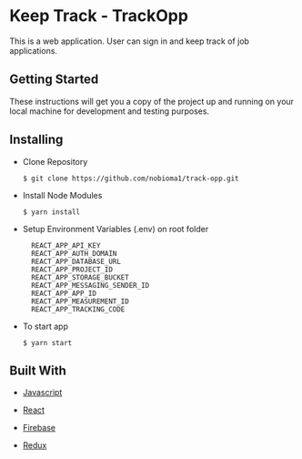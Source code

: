 # Keep Track - TrackOpp

This is a web application. User can sign in and keep track of job applications.

## Getting Started

These instructions will get you a copy of the project up and running on your local machine for development and testing purposes.

## Installing

* Clone Repository

  ```$ git clone https://github.com/nobioma1/track-opp.git```

* Install Node Modules

  ```$ yarn install```

* Setup Environment Variables (.env) on root folder

  ```
    REACT_APP_API_KEY 
    REACT_APP_AUTH_DOMAIN 
    REACT_APP_DATABASE_URL
    REACT_APP_PROJECT_ID
    REACT_APP_STORAGE_BUCKET
    REACT_APP_MESSAGING_SENDER_ID
    REACT_APP_APP_ID
    REACT_APP_MEASUREMENT_ID 
    REACT_APP_TRACKING_CODE
  ```

* To start app

  ```$ yarn start```

## Built With

* [Javascript](http://es6-features.org/)

* [React](https://reactjs.org/)

* [Firebase](https://firebase.google.com/)

* [Redux](https://redux.js.org/)

